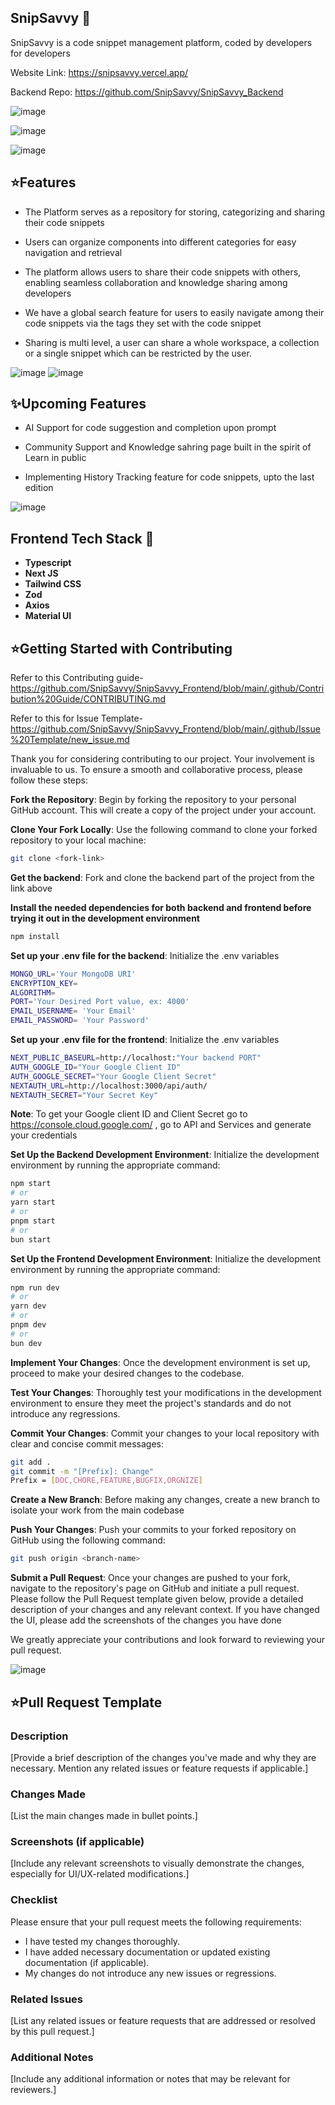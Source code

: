 ## SnipSavvy 🚀

SnipSavvy is a code snippet management platform, coded by developers for developers

Website Link: https://snipsavvy.vercel.app/

Backend Repo: https://github.com/SnipSavvy/SnipSavvy_Backend

![image](https://github.com/SnipSavvy/SnipSavvy_Frontend/assets/169388490/e3be5a71-2ed7-4543-b12e-97e144336797)

![image](https://github.com/sahilrohera10/SnipSavvy_Prod_Frontend/assets/90958499/f3ae0e5d-e3c8-4770-bb72-31612fe857d8)

![image](https://github.com/sahilrohera10/SnipSavvy_Prod_Frontend/assets/90958499/4671bb1e-b725-4224-b68e-c0c0b5fa8251)


## ⭐Features 

* The Platform serves as a repository for storing, categorizing and sharing their code snippets 

* Users can organize components into different categories for easy navigation and retrieval

* The platform allows users to share their code snippets with others, enabling seamless collaboration and knowledge sharing among developers

* We have a global search feature for users to easily navigate among their code snippets via the tags they set with the code snippet

* Sharing is multi level, a user can share a whole workspace, a collection or a single snippet which can be restricted by the user.
  
![image](https://github.com/SnipSavvy/SnipSavvy_Frontend/assets/169388490/bad6ce8e-f7ca-41bc-9bf9-c1675196df44)
![image](https://github.com/SnipSavvy/SnipSavvy_Frontend/assets/169388490/66184825-d1db-4caf-8957-7e3aa0b84ecf)



## ✨Upcoming Features

* AI Support for code suggestion and completion upon prompt

* Community Support and Knowledge sahring page built in the spirit of Learn in public

* Implementing History Tracking feature for code snippets, upto the last edition
  
![image](https://github.com/SnipSavvy/SnipSavvy_Frontend/assets/169388490/9a415e7f-321a-4c5e-85a6-ea041e0c63a6)


## Frontend Tech Stack 🚀

 * **Typescript**
 * **Next JS**
 * **Tailwind CSS**
 * **Zod**
 * **Axios**
 * **Material UI**


## ⭐Getting Started with Contributing

Refer to this Contributing guide- 
https://github.com/SnipSavvy/SnipSavvy_Frontend/blob/main/.github/Contribution%20Guide/CONTRIBUTING.md

Refer to this for Issue Template- 
https://github.com/SnipSavvy/SnipSavvy_Frontend/blob/main/.github/Issue%20Template/new_issue.md

Thank you for considering contributing to our project. Your involvement is invaluable to us. To ensure a smooth and collaborative process, please follow these steps:

**Fork the Repository**: Begin by forking the repository to your personal GitHub account. This will create a copy of the project under your account.

**Clone Your Fork Locally**: Use the following command to clone your forked repository to your local machine:

``` bash
git clone <fork-link>
```
**Get the backend**: Fork and clone the backend part of the project from the link above


**Install the needed dependencies for both backend and frontend before trying it out in the development environment**

``` sh
npm install
```

**Set up your .env file for the backend**: Initialize the .env variables

``` sh
MONGO_URL='Your MongoDB URI'
ENCRYPTION_KEY=
ALGORITHM=
PORT='Your Desired Port value, ex: 4000'
EMAIL_USERNAME= 'Your Email'
EMAIL_PASSWORD= 'Your Password'
``` 

**Set up your .env file for the frontend**: Initialize the .env variables

``` sh
NEXT_PUBLIC_BASEURL=http://localhost:"Your backend PORT"
AUTH_GOOGLE_ID="Your Google Client ID"
AUTH_GOOGLE_SECRET="Your Google Client Secret"
NEXTAUTH_URL=http://localhost:3000/api/auth/
NEXTAUTH_SECRET="Your Secret Key"
``` 
**Note**: To get your Google client ID and Client Secret go to https://console.cloud.google.com/ , go to API and Services and generate your credentials


**Set Up the Backend Development Environment**: Initialize the development environment by running the appropriate command:

``` sh
npm start
# or
yarn start
# or
pnpm start
# or
bun start
``` 


**Set Up the Frontend Development Environment**: Initialize the development environment by running the appropriate command:

``` sh
npm run dev
# or
yarn dev
# or
pnpm dev
# or
bun dev
``` 


**Implement Your Changes**: Once the development environment is set up, proceed to make your desired changes to the codebase.

**Test Your Changes**: Thoroughly test your modifications in the development environment to ensure they meet the project's standards and do not introduce any regressions.

**Commit Your Changes**: Commit your changes to your local repository with clear and concise commit messages:

``` bash
git add .
git commit -m "[Prefix]: Change"
Prefix = [DOC,CHORE,FEATURE,BUGFIX,ORGNIZE]

``` 

**Create a New Branch**: Before making any changes, create a new branch to isolate your work from the main codebase 

**Push Your Changes**: Push your commits to your forked repository on GitHub using the following command:

``` bash
git push origin <branch-name>
``` 

**Submit a Pull Request**: Once your changes are pushed to your fork, navigate to the repository's page on GitHub and initiate a pull request. Please follow the Pull Request template given below, provide a detailed description of your changes and any relevant context. If you have changed the UI, please add the screenshots of the changes you have done

We greatly appreciate your contributions and look forward to reviewing your pull request.

![image](https://github.com/SnipSavvy/SnipSavvy_Frontend/assets/169388490/c9fa4d44-a709-4fac-85e0-07c5fcad6626)

## ⭐Pull Request Template

### Description

[Provide a brief description of the changes you've made and why they are necessary. Mention any related issues or feature requests if applicable.]

### Changes Made

[List the main changes made in bullet points.]

### Screenshots (if applicable)
[Include any relevant screenshots to visually demonstrate the changes, especially for UI/UX-related modifications.]

### Checklist
Please ensure that your pull request meets the following requirements:

 - I have tested my changes thoroughly.
 - I have added necessary documentation or updated existing documentation (if applicable).
 - My changes do not introduce any new issues or regressions.


### Related Issues
[List any related issues or feature requests that are addressed or resolved by this pull request.]


### Additional Notes
[Include any additional information or notes that may be relevant for reviewers.]
